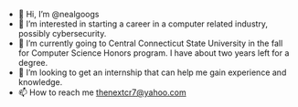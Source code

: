 - 👋 Hi, I’m @nealgoogs
- 👀 I’m interested in starting a career in a computer related industry, possibly cybersecurity.
- 🌱 I’m currently going to Central Connecticut State University in the fall for Computer Science Honors program. I have about two years left for a degree.
- 💞️ I’m looking to get an internship that can help me gain experience and knowledge.
- 📫 How to reach me thenextcr7@yahoo.com

<!---
nealgoogs/nealgoogs is a ✨ special ✨ repository because its `README.md` (this file) appears on your GitHub profile.
You can click the Preview link to take a look at your changes.
--->
